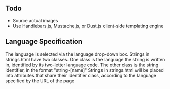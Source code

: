 Todo
------
- Source actual images
- Use Handlebars.js, Mustache.js, or Dust.js client-side templating engine


Language Specification
------
The language is selected via the language drop-down box.
Strings in strings.html have two classes. One class is the language the string is written in, identified by its two-letter language code. The other class is the string identifier, in the format "string-[name]"
Strings in strings.html will be placed into attributes that share their identifier class, according to the language specified by the URL of the page
